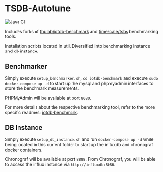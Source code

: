 # TSDB-Autotune

![Java CI](https://github.com/lobetdenherrn/TSDB-Autotune/workflows/Java%20CI/badge.svg?branch=master)

Includes forks of [thulab/iotdb-benchmark](https://github.com/thulab/iotdb-benchmark) and [timescale/tsbs](https://github.com/timescale/tsbs) benchmarking tools. 

Installation scripts located in util. Diversified into benchmarking instance and db instance.

## Benchmarker

Simply execute `setup_benchmarker.sh`, `cd iotdb-benchmark` and execute `sudo docker-compose up -d` to start up the mysql and phpmyadmin interfaces to store the benchmark measurements.

PHPMyAdmin will be available at port `8080`.

For more details about the respective benchmarking tool, refer to the more specific readmes: [iotdb-benchmark](iotdb-benchmark/README.md).

## DB Instance

Simply execute `setup_db_instance.sh` and run `docker-compose up -d` while being located in this current folder to start up the influxdb and chronograf docker containers.

Chronograf will be available at port `8888`. From Chronograf, you will be able to access the influx instance via `http://influxdb:8086`.